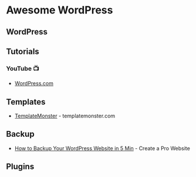 # Awesome WordPress

## WordPress

## Tutorials
### YouTube 📺
* [WordPress.com](https://www.youtube.com/c/WordPressdotcom)

## Templates
* [TemplateMonster](https://www.templatemonster.com/wordpress-themes.php) - templatemonster.com

## Backup
* [How to Backup Your WordPress Website in 5 Min](https://www.youtube.com/watch?v=bmx39y_8tOs) - Create a Pro Website

## Plugins

